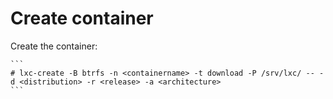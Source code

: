 # Create container

Create the container:

	```
	# lxc-create -B btrfs -n <containername> -t download -P /srv/lxc/ -- -d <distribution> -r <release> -a <architecture>
	```

<!-- REFERENCES -->



<!-- NGREP ONELINERS

>>> Create LXC container from a template: # lxc-create -B btrfs -n <containername> -t download -P /srv/lxc/ -- -d <distribution> -r <release> -a <architecture>

-->
